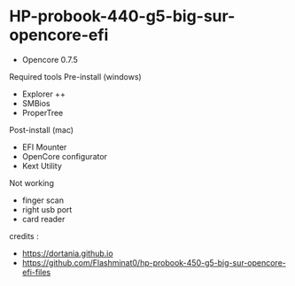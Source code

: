 # HP-probook-440-g5-big-sur-opencore-efi

- Opencore 0.7.5

Required tools
Pre-install (windows)
- Explorer ++
- SMBios
- ProperTree

Post-install (mac)
- EFI Mounter
- OpenCore configurator
- Kext Utility

Not working
- finger scan
- right usb port
- card reader

credits :
- https://dortania.github.io
- https://github.com/Flashminat0/hp-probook-450-g5-big-sur-opencore-efi-files

